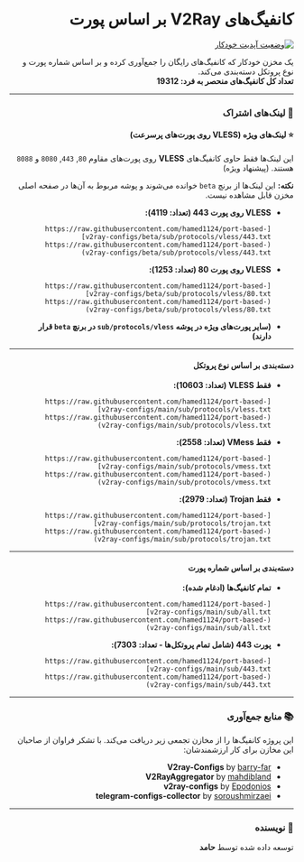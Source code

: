 <div dir="rtl">

# کانفیگ‌های V2Ray بر اساس پورت

[![وضعیت آپدیت خودکار](https://github.com/hamed1124/port-based-v2ray-configs/actions/workflows/main.yml/badge.svg)](https://github.com/hamed1124/port-based-v2ray-configs/actions/workflows/main.yml)

یک مخزن خودکار که کانفیگ‌های رایگان را جمع‌آوری کرده و بر اساس شماره پورت و نوع پروتکل دسته‌بندی می‌کند.
<br>
**تعداد کل کانفیگ‌های منحصر به فرد: 19312**

---

### 🚀 لینک‌های اشتراک

#### ⭐ لینک‌های ویژه (VLESS روی پورت‌های پرسرعت)
این لینک‌ها فقط حاوی کانفیگ‌های **VLESS** روی پورت‌های مقاوم `80`, `443`, `8080` و `8088` هستند. (پیشنهاد ویژه)

**نکته:** این لینک‌ها از برنچ `beta` خوانده می‌شوند و پوشه مربوط به آن‌ها در صفحه اصلی مخزن قابل مشاهده نیست.

- **VLESS روی پورت 443 (تعداد: 4119):**
  ```
  [https://raw.githubusercontent.com/hamed1124/port-based-v2ray-configs/beta/sub/protocols/vless/443.txt](https://raw.githubusercontent.com/hamed1124/port-based-v2ray-configs/beta/sub/protocols/vless/443.txt)
  ```
- **VLESS روی پورت 80 (تعداد: 1253):**
  ```
  [https://raw.githubusercontent.com/hamed1124/port-based-v2ray-configs/beta/sub/protocols/vless/80.txt](https://raw.githubusercontent.com/hamed1124/port-based-v2ray-configs/beta/sub/protocols/vless/80.txt)
  ```
- **(سایر پورت‌های ویژه در پوشه `sub/protocols/vless` در برنچ `beta` قرار دارند)**

---

#### دسته‌بندی بر اساس نوع پروتکل

- **فقط VLESS (تعداد: 10603):**
  ```
  [https://raw.githubusercontent.com/hamed1124/port-based-v2ray-configs/main/sub/protocols/vless.txt](https://raw.githubusercontent.com/hamed1124/port-based-v2ray-configs/main/sub/protocols/vless.txt)
  ```
- **فقط VMess (تعداد: 2558):**
  ```
  [https://raw.githubusercontent.com/hamed1124/port-based-v2ray-configs/main/sub/protocols/vmess.txt](https://raw.githubusercontent.com/hamed1124/port-based-v2ray-configs/main/sub/protocols/vmess.txt)
  ```
- **فقط Trojan (تعداد: 2979):**
  ```
  [https://raw.githubusercontent.com/hamed1124/port-based-v2ray-configs/main/sub/protocols/trojan.txt](https://raw.githubusercontent.com/hamed1124/port-based-v2ray-configs/main/sub/protocols/trojan.txt)
  ```

---

#### دسته‌بندی بر اساس شماره پورت

- **تمام کانفیگ‌ها (ادغام شده):**
  ```
  [https://raw.githubusercontent.com/hamed1124/port-based-v2ray-configs/main/sub/all.txt](https://raw.githubusercontent.com/hamed1124/port-based-v2ray-configs/main/sub/all.txt)
  ```

- **پورت 443 (شامل تمام پروتکل‌ها - تعداد: 7303):**
  ```
  [https://raw.githubusercontent.com/hamed1124/port-based-v2ray-configs/main/sub/443.txt](https://raw.githubusercontent.com/hamed1124/port-based-v2ray-configs/main/sub/443.txt)
  ```

---

### 📚 منابع جمع‌آوری

این پروژه کانفیگ‌ها را از مخازن تجمعی زیر دریافت می‌کند. با تشکر فراوان از صاحبان این مخازن برای کار ارزشمندشان:

- **V2ray-Configs** by [barry-far](https://github.com/barry-far/V2ray-Configs)
- **V2RayAggregator** by [mahdibland](https://github.com/mahdibland/V2RayAggregator)
- **v2ray-configs** by [Epodonios](https://github.com/Epodonios/v2ray-configs)
- **telegram-configs-collector** by [soroushmirzaei](https://github.com/soroushmirzaei/telegram-configs-collector)

---

### 👤 نویسنده

توسعه داده شده توسط **حامد**

</div>
